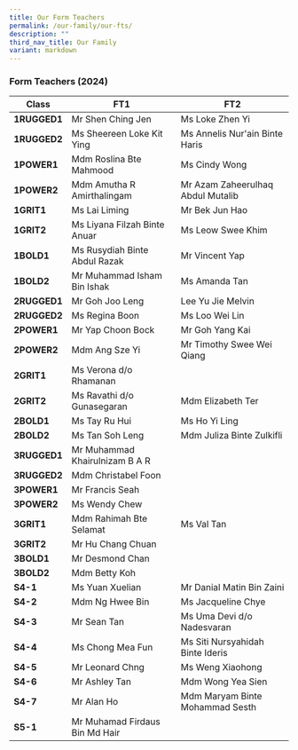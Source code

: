 ```yaml
---
title: Our Form Teachers
permalink: /our-family/our-fts/
description: ""
third_nav_title: Our Family
variant: markdown
---
```

### Form Teachers (2024)

|Class | FT1 | FT2|
| -------- | -------- |-------- |
|**1RUGGED1**|Mr Shen Ching Jen|Ms Loke Zhen Yi|
|**1RUGGED2**|Ms Sheereen Loke Kit Ying| Ms Annelis Nur'ain Binte Haris|
|**1POWER1**| Mdm Roslina Bte Mahmood| Ms Cindy Wong |
|**1POWER2**|Mdm Amutha R Amirthalingam|Mr Azam Zaheerulhaq Abdul Mutalib|
|**1GRIT1**|Ms Lai Liming|Mr Bek Jun Hao|
|**1GRIT2**|Ms Liyana Filzah Binte Anuar |Ms Leow Swee Khim|
|**1BOLD1**|Ms Rusydiah Binte Abdul Razak |Mr Vincent Yap|
|**1BOLD2**|Mr Muhammad Isham Bin Ishak|Ms Amanda Tan|
|**2RUGGED1**|Mr Goh Joo Leng|Lee Yu Jie Melvin |
|**2RUGGED2**| Ms Regina Boon |Ms Loo Wei Lin |
|**2POWER1**| Mr Yap Choon Bock | Mr Goh Yang Kai|
|**2POWER2**|Mdm Ang Sze Yi|Mr Timothy Swee Wei Qiang|
|**2GRIT1**|Ms Verona d/o Rhamanan| |
|**2GRIT2**|Ms Ravathi d/o Gunasegaran| Mdm Elizabeth Ter |
|**2BOLD1**|Ms Tay Ru Hui|Ms Ho Yi Ling|
|**2BOLD2**|Ms Tan Soh Leng |Mdm Juliza Binte Zulkifli|
|**3RUGGED1**|Mr Muhammad Khairulnizam B A R| |
|**3RUGGED2**|Mdm Christabel Foon| |
|**3POWER1**|Mr Francis Seah| |
|**3POWER2**|Ms Wendy Chew||
|**3GRIT1**|Mdm Rahimah Bte Selamat|Ms Val Tan |
|**3GRIT2**|Mr Hu Chang Chuan| |
|**3BOLD1**|Mr Desmond Chan| |
|**3BOLD2**|Mdm Betty Koh| |
|**S4-1**|Ms Yuan Xuelian|Mr Danial Matin Bin Zaini|
|**S4-2**|Mdm Ng Hwee Bin|Ms Jacqueline Chye|
|**S4-3**|Mr Sean Tan | Ms Uma Devi d/o Nadesvaran|
|**S4-4**|Ms Chong Mea Fun|Ms Siti Nursyahidah Binte Ideris|
|**S4-5**|Mr Leonard Chng |Ms Weng Xiaohong|
|**S4-6**|Mr Ashley Tan|Mdm Wong Yea Sien|
|**S4-7**|Mr Alan Ho| Mdm Maryam Binte Mohammad Sesth|
|**S5-1**|Mr Muhamad Firdaus Bin Md Hair| |